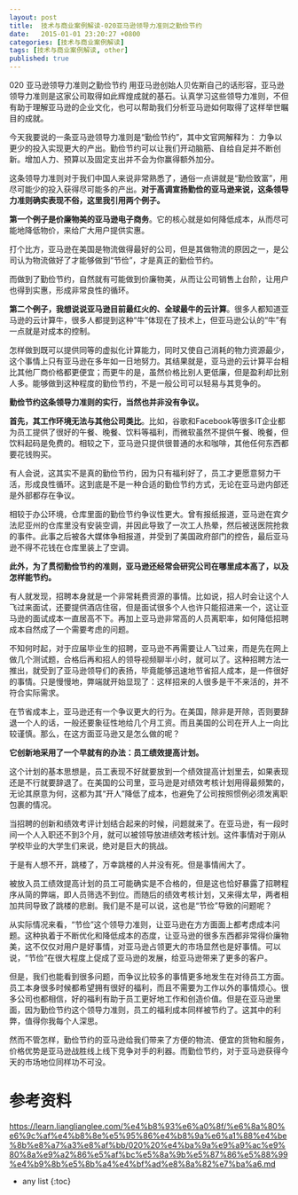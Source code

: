 ```yaml
---
layout: post
title:  技术与商业案例解读-020亚马逊领导力准则之勤俭节约
date:   2015-01-01 23:20:27 +0800
categories: [技术与商业案例解读]
tags: [技术与商业案例解读, other]
published: true
---
```




020 亚马逊领导力准则之勤俭节约
用亚马逊创始人贝佐斯自己的话形容，亚马逊领导力准则是这家公司取得如此辉煌成就的基石。认真学习这些领导力准则，不但有助于理解亚马逊的企业文化，也可以帮助我们分析亚马逊如何取得了这样举世瞩目的成就。

今天我要说的一条亚马逊领导力准则是“勤俭节约”，其中文官网解释为：
力争以更少的投入实现更大的产出。勤俭节约可以让我们开动脑筋、自给自足并不断创新。增加人力、预算以及固定支出并不会为你赢得额外加分。

这条领导力准则对于我们中国人来说非常熟悉了，通俗一点讲就是“勤俭致富”，用尽可能少的投入获得尽可能多的产出。**对于高调宣扬勤俭的亚马逊来说，这条领导力准则确实表现不俗，这里我引用两个例子。**

**第一个例子是价廉物美的亚马逊电子商务**。它的核心就是如何降低成本，从而尽可能地降低物价，来给广大用户提供实惠。

打个比方，亚马逊在美国是物流做得最好的公司，但是其做物流的原因之一，是公司认为物流做好了才能够做到“节俭”，才是真正的勤俭节约。

而做到了勤俭节约，自然就有可能做到价廉物美，从而让公司销售上台阶，让用户也得到实惠，形成非常良性的循环。

**第二个例子，我想说说亚马逊目前最红火的、全球最牛的云计算**。很多人都知道亚马逊的云计算牛，很多人都提到这种“牛”体现在了技术上，但亚马逊公认的“牛”有一点就是对成本的控制。

怎样做到既可以提供同等的虚拟化计算能力，同时又使自己消耗的物力资源最少，这个事情上只有亚马逊在多年如一日地努力。其结果就是，亚马逊的云计算平台相比其他厂商价格都更便宜；而更牛的是，虽然价格比别人更低廉，但是盈利却比别人多。能够做到这种程度的勤俭节约，不是一般公司可以轻易与其竞争的。

**勤俭节约这条领导力准则的实行，当然也并非没有争议。**

**首先，其工作环境无法与其他公司类比**。比如，谷歌和Facebook等很多IT企业都为员工提供了很好的午餐、晚餐、饮料等福利，而微软虽然不提供午餐、晚餐，但饮料起码是免费的。相较之下，亚马逊只提供很普通的水和咖啡，其他任何东西都要花钱购买。

有人会说，这其实不是真的勤俭节约，因为只有福利好了，员工才更愿意努力干活，形成良性循环。这到底是不是一种合适的勤俭节约方式，无论在亚马逊内部还是外部都存在争议。

相较于办公环境，仓库里面的勤俭节约争议性更大。曾有报纸报道，亚马逊在宾夕法尼亚州的仓库里没有安装空调，并因此导致了一次工人热晕，然后被送医院抢救的事件。此事之后被各大媒体争相报道，并受到了美国政府部门的控告，最后亚马逊不得不花钱在仓库里装上了空调。

**此外，为了贯彻勤俭节约的准则，亚马逊还经常会研究公司在哪里成本高了，以及怎样能节约。**

有人就发现，招聘本身就是一个非常耗费资源的事情。比如说，招人时会让这个人飞过来面试，还要提供酒店住宿，但是面试很多个人也许只能招进来一个，这让亚马逊的面试成本一直居高不下。再加上亚马逊非常高的人员离职率，如何降低招聘成本自然成了一个需要考虑的问题。

不知何时起，对于应届毕业生的招聘，亚马逊不再需要让人飞过来，而是先在网上做几个测试题，合格后再和招人的领导视频聊半小时，就可以了。这种招聘方法一推出，就受到了亚马逊领导们的表扬，毕竟能够迅速地节省招人成本，是一件很好的事情。只是慢慢地，弊端就开始显现了：这样招来的人很多是干不来活的，并不符合实际需求。

在节省成本上，亚马逊还有一个争议更大的行为。在美国，除非是开除，否则要辞退一个人的话，一般还要象征性地给几个月工资。而且美国的公司在开人上一向比较谨慎。那么，在这方面亚马逊又是怎么做的呢？

**它创新地采用了一个早就有的办法：员工绩效提高计划。**

这个计划的基本思想是，员工表现不好就要放到一个绩效提高计划里去，如果表现还是不行就要辞退了。在美国的公司里，亚马逊是对绩效考核计划用得最频繁的，无论其原意为何，这都为其“开人”降低了成本，也避免了公司按照惯例必须发离职包裹的情况。

当招聘的创新和绩效考评计划结合起来的时候，问题就来了。在亚马逊，有一段时间一个人入职还不到3个月，就可以被领导放进绩效考核计划。这件事情对于刚从学校毕业的大学生们来说，绝对是巨大的挑战。

于是有人想不开，跳楼了，万幸跳楼的人并没有死。但是事情闹大了。

被放入员工绩效提高计划的员工可能确实是不合格的，但是这也恰好暴露了招聘程序从简的弊端，即人员筛选不到位。而随后的绩效考核计划，又来得太早，两者相加共同导致了跳楼的悲剧。我们是不是可以说，这也是“节俭”导致的问题呢？

从实际情况来看，“节俭”这个领导力准则，让亚马逊在方方面面上都考虑成本问题。这种执着于不断优化和降低成本的态度，让亚马逊的很多东西都非常得价廉物美，这不仅仅对用户是好事情，对亚马逊占领更大的市场显然也是好事情。可以说，“节俭”在很大程度上促成了亚马逊的发展，给亚马逊带来了更多的客户。

但是，我们也能看到很多问题，而争议比较多的事情更多地发生在对待员工方面。员工本身很多时候都希望拥有很好的福利，而且不需要为工作以外的事情烦心。很多公司也都相信，好的福利有助于员工更好地工作和创造价值。但是在亚马逊里面，因为勤俭节约这个领导力准则，员工的福利成本同样被节约了。这其中的利弊，值得你我每个人深思。

然而不管怎样，勤俭节约的亚马逊给我们带来了方便的物流、便宜的货物和服务，价格优势是亚马逊战胜线上线下竞争对手的利器。而勤俭节约，对于亚马逊获得今天的市场地位同样功不可没。




# 参考资料

https://learn.lianglianglee.com/%e4%b8%93%e6%a0%8f/%e6%8a%80%e6%9c%af%e4%b8%8e%e5%95%86%e4%b8%9a%e6%a1%88%e4%be%8b%e8%a7%a3%e8%af%bb/020%20%e4%ba%9a%e9%a9%ac%e9%80%8a%e9%a2%86%e5%af%bc%e5%8a%9b%e5%87%86%e5%88%99%e4%b9%8b%e5%8b%a4%e4%bf%ad%e8%8a%82%e7%ba%a6.md

* any list
{:toc}
